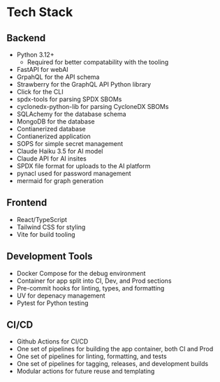 # Tech Stack

## Backend
- Python 3.12+
    - Required for better compatability with the tooling
- FastAPI for webAI
- GrpahQL for the API schema
- Strawberry for the GraphQL API Python library
- Click for the CLI
- spdx-tools for parsing SPDX SBOMs
- cyclonedx-python-lib for parsing CycloneDX SBOMs
- SQLAchemy for the database schema
- MongoDB for the database
- Contianerized database
- Contianerized application
- SOPS for simple secret management
- Claude Haiku 3.5 for AI model
- Claude API for AI insites
- SPDX file format for uploads to the AI platform
- pynacl used for password management
- mermaid for graph generation

## Frontend
- React/TypeScript
- Tailwind CSS for styling
- Vite for build tooling

## Development Tools
- Docker Compose for the debug environment
- Container for app split into CI, Dev, and Prod sections
- Pre-commit hooks for linting, types, and formatting
- UV for depenacy management
- Pytest for Python testing

## CI/CD
- Github Actions for CI/CD
- One set of pipelines for building the app container, both CI and Prod
- One set of pipelines for linting, formatting, and tests
- One set of pipelines for tagging, releases, and development builds
- Modular actions for future reuse and templating
